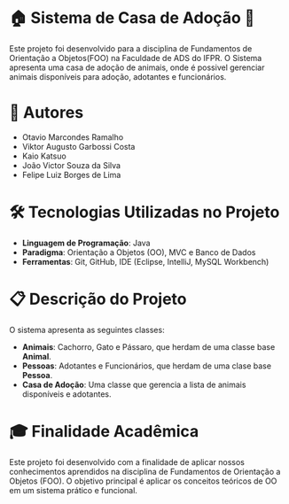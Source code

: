 # 🏠 Sistema de Casa de Adoção 🐾

Este projeto foi desenvolvido para a disciplina de Fundamentos de Orientação a Objetos(FOO) na Faculdade de ADS do IFPR. O Sistema apresenta uma casa de adoção de animais, onde é possivel gerenciar animais disponíveis para adoção, adotantes e funcionários.

# 👥 Autores 

- Otavio Marcondes Ramalho
- Viktor Augusto Garbossi Costa
- Kaio Katsuo
- João Victor Souza da Silva
- Felipe Luiz Borges de Lima

# 🛠️ Tecnologias Utilizadas no Projeto

- **Linguagem de Programação**: Java
- **Paradigma**: Orientação a Objetos (OO), MVC e Banco de Dados
- **Ferramentas**: Git, GitHub, IDE (Eclipse, IntelliJ, MySQL Workbench)

# 📋 Descrição do Projeto

O sistema apresenta as seguintes classes:

- **Animais**: Cachorro, Gato e Pássaro, que herdam de uma classe base **Animal**.
- **Pessoas**: Adotantes e Funcionários, que herdam de uma clase base **Pessoa**.
- **Casa de Adoção**: Uma classe que gerencia a lista de animais disponíveis e adotantes.

# 🎓 Finalidade Acadêmica

Este projeto foi desenvolvido com a finalidade de aplicar nossos conhecimentos aprendidos na disciplina de Fundamentos de Orientação a Objetos (FOO). O objetivo principal é aplicar os conceitos teóricos de OO em um sistema prático e funcional.
